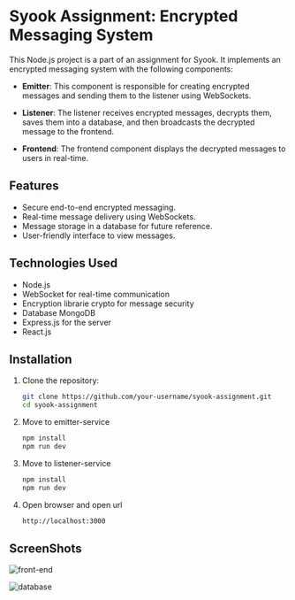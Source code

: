 # Syook Assignment: Encrypted Messaging System

This Node.js project is a part of an assignment for Syook. It implements an encrypted messaging system with the following components:

- **Emitter**: This component is responsible for creating encrypted messages and sending them to the listener using WebSockets.

- **Listener**: The listener receives encrypted messages, decrypts them, saves them into a database, and then broadcasts the decrypted message to the frontend.

- **Frontend**: The frontend component displays the decrypted messages to users in real-time.

## Features

- Secure end-to-end encrypted messaging.
- Real-time message delivery using WebSockets.
- Message storage in a database for future reference.
- User-friendly interface to view messages.

## Technologies Used

- Node.js
- WebSocket for real-time communication
- Encryption librarie crypto for message security
- Database MongoDB
- Express.js for the server
- React.js

## Installation

1. Clone the repository:

   ```bash
   git clone https://github.com/your-username/syook-assignment.git
   cd syook-assignment
2. Move to emitter-service
   ```bash
   npm install
   npm run dev
3. Move to listener-service
   ```bash
   npm install
   npm run dev
4. Open browser and open url
   ```bash
   http://localhost:3000


## ScreenShots
![front-end](https://github.com/akashpadampalle/syook/assets/45806342/819225d8-f277-4bc9-a2dc-40b59b340175)

![database](https://github.com/akashpadampalle/syook/assets/45806342/36f218e9-d42d-4530-afb0-d4419e2adbd5)

